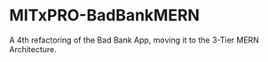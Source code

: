 # MITxPRO-BadBankMERN
A 4th refactoring of the Bad Bank App, moving it to the 3-Tier MERN Architecture.

